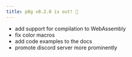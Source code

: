 ```yaml
---
title: p8g v0.2.0 is out! 🎉
---
```


* add support for compilation to WebAssembly
* fix color macros
* add code examples to the docs
* promote discord server more prominently
